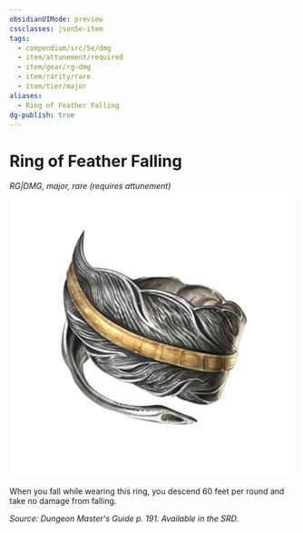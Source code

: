 ```yaml
---
obsidianUIMode: preview
cssclasses: json5e-item
tags:
  - compendium/src/5e/dmg
  - item/attunement/required
  - item/gear/rg-dmg
  - item/rarity/rare
  - item/tier/major
aliases:
  - Ring of Feather Falling
dg-publish: true
---
```

# Ring of Feather Falling
*RG|DMG, major, rare (requires attunement)*  
![](https://raw.githubusercontent.com/5etools-mirror-2/5etools-img/main/items/DMG/Ring%20of%20Feather%20Falling.webp#right)  


When you fall while wearing this ring, you descend 60 feet per round and take no damage from falling.

*Source: Dungeon Master's Guide p. 191. Available in the SRD.*